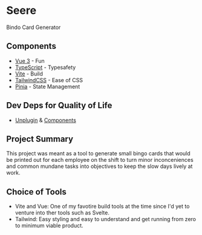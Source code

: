 # Seere
Bindo Card Generator

## Components 
- [Vue 3](https://vuejs.org/) - Fun
- [TypeScript](https://vuejs.org/guide/typescript/overview.html) - Typesafety
- [Vite](https://vitejs.dev/) - Build
- [TailwindCSS](https://tailwindcss.com/) - Ease of CSS
- [Pinia](https://pinia.vuejs.org/) - State Management

## Dev Deps for Quality of Life
- [Unplugin](https://github.com/antfu/unplugin-auto-import) & [Components](https://github.com/antfu/unplugin-vue-components)

## Project Summary

This project was meant as a tool to generate small bingo cards that would be printed out for each employee on the shift to turn minor inconceniences and common mundane tasks into objectives to keep the slow days lively at work. 

## Choice of Tools

- Vite and Vue: One of my favotire build tools at the time since I'd yet to venture into ther tools such as Svelte. 
- Tailwind: Easy styling and easy to understand and get running from zero to minimum viable product. 